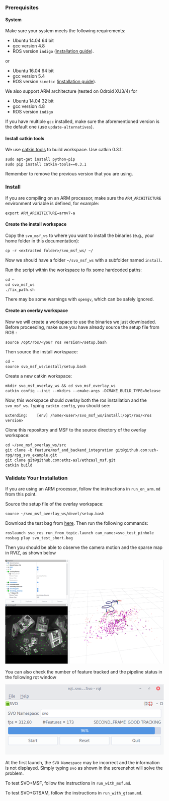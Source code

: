 ### Prerequisites
#### System
Make sure your system meets the following requirements:

* Ubuntu 14.04 64 bit
* gcc version 4.8
* ROS version `indigo` ([installation guide](http://wiki.ros.org/indigo/Installation/Ubuntu)).

or

* Ubuntu 16.04 64 bit
* gcc version 5.4
* ROS version `kinetic` ([installation guide](http://wiki.ros.org/kinetic/Installation/Ubuntu)).

We also support ARM architecture (tested on Odroid XU3/4) for

  * Ubuntu 14.04 32 bit
  * gcc version 4.8
  * ROS version `indigo`

If you have multiple `gcc` installed, make sure the aforementioned version is the default one (use `update-alternatives`).

#### Install catkin tools
We use [catkin tools](https://catkin-tools.readthedocs.io/en/latest/) to build workspace. Use catkin 0.3.1:

    sudo apt-get install python-pip
    sudo pip install catkin-tools==0.3.1

Remember to remove the previous version that you are using.


### Install

If you are compiling on an ARM processor, make sure the `ARM_ARCHITECTURE` environment variable is defined, for example:
```
export ARM_ARCHITECTURE=armv7-a
```

#### Create the install workspace
Copy the `svo_msf_ws` to where you want to install the binaries (e.g., your home folder in this documentation):

    cp -r <extracted folder>/svo_msf_ws/ ~/

Now we should have a folder `~/svo_msf_ws` with a subfolder named `install`.

Run the script within the workspace to fix some hardcoded paths:

    cd ~
    cd svo_msf_ws
    ./fix_path.sh

There may be some warnings with `opengv`, which can be safely ignored.

#### Create an overlay workspace
Now we will create a workspace to use the binaries we just downloaded. Before proceeding, make sure you have already source the setup file from ROS :

    source /opt/ros/<your ros version>/setup.bash

Then source the install workspace:

    cd ~
    source svo_msf_ws/install/setup.bash

Create a new catkin workspace:

    mkdir svo_msf_overlay_ws && cd svo_msf_overlay_ws
    catkin config --init --mkdirs --cmake-args -DCMAKE_BUILD_TYPE=Release

Now, this workspace should overlay both the ros installation and the `svo_msf_ws`. Typing `catkin config`, you should see:

    Extending:    [env] /home/<user>/svo_msf_ws/install:/opt/ros/<ros version>

Clone this repository and MSF to the source directory of the overlay workspace:

    cd ~/svo_msf_overlay_ws/src
    git clone -b feature/msf_and_backend_integration git@github.com:uzh-rpg/rpg_svo_example.git
    git clone git@github.com:ethz-asl/ethzasl_msf.git
    catkin build

### Validate Your Installation

If you are using an ARM processor, follow  the instructions in `run_on_arm.md` from this point.

Source the setup file of the overlay workspace:

    source ~/svo_msf_overlay_ws/devel/setup.bash

Download the test bag from [here](http://rpg.ifi.uzh.ch/svo2/svo_test_short.bag). Then run the following commands:

    roslaunch svo_ros run_from_topic.launch cam_name:=svo_test_pinhole
    rosbag play svo_test_short.bag

Then you should be able to observe the camera motion and the sparse map in RVIZ, as shown below

![test rviz](./imgs/test_rviz.png)

You can also check the number of feature tracked and the pipeline status in the following rqt window

![test rqt](./imgs/test_rqt.png)

At the first launch, the `SVO Namespace` may be incorrect and the information is not displayed. Simply typing `svo` as shown in the screenshot will solve the problem.

To test SVO+MSF, follow the instructions in `run_with_msf.md`.

To test SVO+GTSAM, follow the instructions in `run_with_gtsam.md`.

